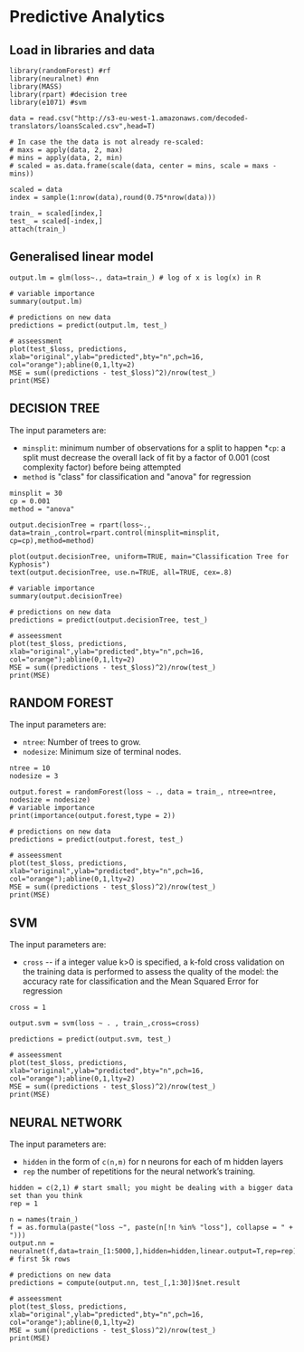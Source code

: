 
# Predictive Analytics

## Load in libraries and data
```
library(randomForest) #rf
library(neuralnet) #nn 
library(MASS) 
library(rpart) #decision tree
library(e1071) #svm

data = read.csv("http://s3-eu-west-1.amazonaws.com/decoded-translators/loansScaled.csv",head=T)

# In case the the data is not already re-scaled:
# maxs = apply(data, 2, max) 
# mins = apply(data, 2, min)
# scaled = as.data.frame(scale(data, center = mins, scale = maxs - mins))

scaled = data
index = sample(1:nrow(data),round(0.75*nrow(data)))

train_ = scaled[index,]
test_ = scaled[-index,]
attach(train_)
```


## Generalised linear model


```
output.lm = glm(loss~., data=train_) # log of x is log(x) in R

# variable importance
summary(output.lm)

# predictions on new data
predictions = predict(output.lm, test_)

# asseessment
plot(test_$loss, predictions, xlab="original",ylab="predicted",bty="n",pch=16, col="orange");abline(0,1,lty=2)
MSE = sum((predictions - test_$loss)^2)/nrow(test_)
print(MSE)
```


## DECISION TREE

The input parameters are:
* `minsplit`: minimum number of observations for a split to happen
*`cp`: a split must decrease the overall lack of fit by a factor of 0.001 (cost complexity factor) before being attempted
* `method` is "class" for classification and "anova" for regression

```
minsplit = 30
cp = 0.001
method = "anova"

output.decisionTree = rpart(loss~., data=train_,control=rpart.control(minsplit=minsplit, cp=cp),method=method)

plot(output.decisionTree, uniform=TRUE, main="Classification Tree for Kyphosis")
text(output.decisionTree, use.n=TRUE, all=TRUE, cex=.8)

# variable importance
summary(output.decisionTree)

# predictions on new data
predictions = predict(output.decisionTree, test_)

# asseessment
plot(test_$loss, predictions, xlab="original",ylab="predicted",bty="n",pch=16, col="orange");abline(0,1,lty=2)
MSE = sum((predictions - test_$loss)^2)/nrow(test_)
print(MSE)
```

## RANDOM FOREST


The input parameters are:
* `ntree`: Number of trees to grow. 
* `nodesize`: Minimum size of terminal nodes. 

```
ntree = 10
nodesize = 3

output.forest = randomForest(loss ~ ., data = train_, ntree=ntree, nodesize = nodesize)
# variable importance
print(importance(output.forest,type = 2)) 

# predictions on new data
predictions = predict(output.forest, test_)

# asseessment
plot(test_$loss, predictions, xlab="original",ylab="predicted",bty="n",pch=16, col="orange");abline(0,1,lty=2)
MSE = sum((predictions - test_$loss)^2)/nrow(test_)
print(MSE)
```

## SVM

The input parameters are:
* `cross` -- if a integer value k>0 is specified, a k-fold cross validation on the training data is performed to assess the quality of the model: the accuracy rate for classification and the Mean Squared Error for regression

```
cross = 1

output.svm = svm(loss ~ . , train_,cross=cross)
 
predictions = predict(output.svm, test_)

# asseessment
plot(test_$loss, predictions, xlab="original",ylab="predicted",bty="n",pch=16, col="orange");abline(0,1,lty=2)
MSE = sum((predictions - test_$loss)^2)/nrow(test_)
print(MSE)
```

## NEURAL NETWORK

The input parameters are:
* `hidden` in the form of `c(n,m)` for n neurons for each of m hidden layers
* `rep` the number of repetitions for the neural network’s training.

```
hidden = c(2,1) # start small; you might be dealing with a bigger data set than you think
rep = 1

n = names(train_)
f = as.formula(paste("loss ~", paste(n[!n %in% "loss"], collapse = " + ")))
output.nn = neuralnet(f,data=train_[1:5000,],hidden=hidden,linear.output=T,rep=rep) # first 5k rows

# predictions on new data
predictions = compute(output.nn, test_[,1:30])$net.result

# asseessment
plot(test_$loss, predictions, xlab="original",ylab="predicted",bty="n",pch=16, col="orange");abline(0,1,lty=2)
MSE = sum((predictions - test_$loss)^2)/nrow(test_)
print(MSE)
```


